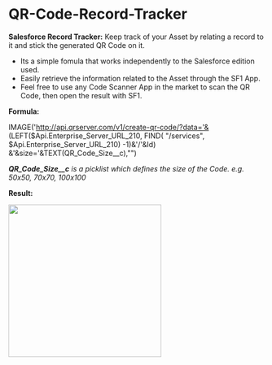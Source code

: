 # QR-Code-Record-Tracker
**Salesforce Record Tracker:** Keep track of your Asset by relating a record to it and stick the generated QR Code on it. 
- Its a simple fomula that works independently to the Salesforce edition used.
- Easily retrieve the information related to the Asset through the SF1 App.
- Feel free to use any Code Scanner App in the market to scan the QR Code, then open the result with SF1.

**Formula:**

IMAGE('http://api.qrserver.com/v1/create-qr-code/?data='& (LEFT($Api.Enterprise_Server_URL_210, FIND( "/services", $Api.Enterprise_Server_URL_210) -1)&'/'&Id) &'&size='&TEXT(QR_Code_Size__c),"")

**_QR_Code_Size__c_** _is a picklist which defines the size of the Code. e.g. 50x50, 70x70, 100x100_

**Result:**

<img src="https://cloud.githubusercontent.com/assets/4924744/16905229/15dbce7e-4c79-11e6-9d9a-4e8e432eb07b.png" width="300">
